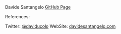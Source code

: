 Davide Santangelo [GitHub Page](davidesantangelo.github.io)

References:

Twitter: [@daviducolo](https://www.twitter.com/daviducolo)
WebSite: [davidesantangelo.com](https://davidesantangelo.com)
